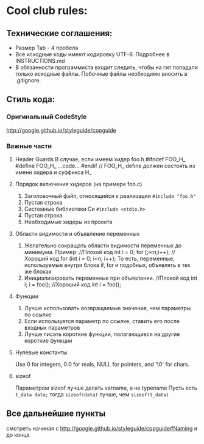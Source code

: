 # Cool club rules:

## Технические соглашения:
* Размер Tab - 4 пробела
* Все исходные коды имеют кодировку UTF-8. Подробнее в INSTRUCTIONS.md
* В обязанности программиста входит следить, чтобы на гит попадали только исходные файлы. Побочные файлы необходимо вносить в .gitignore.
## Стиль кода:

### Оригинальный CodeStyle

http://google.github.io/styleguide/cppguide

### Важные части

1. Header Guards
   В случае, если имеем хидер foo.h
       #ifndef FOO_H_
       #define FOO_H_
       ...code...
       #endif // FOO_H_
   define должен состоять из имени хидера и суффикса H_

2. Порядок включения хидеров (на примере foo.c)

    1. Заголовочный файл, относящийся к реализации `#include "foo.h"`
    2. Пустая строка
    3. Системные библиотеки Си `#include <stdio.h>`
    4. Пустая строка
    5. Необходимые хидеры из проекта

3. Области видимости и объявление переменных

    1. Желательно сокращать области видимости переменных до минимума. Пример:
           //Плохой код
           int i = 0;
           for (;i<n;i++);
           //Хороший код
           for (int i = 0; i<n; i++);
    То есть, переменные, используемые внутри блока if, for и подобных, объявлять в тех же блоках
    2. Инициализировать переменные при объявлении.
           //Плохой код
           int i;
           i = foo();
           //Хороший код
           int i = foo();

4. Функции

    1. Лучше использовать возвращаемые значения, чем параметры по ссылке
    2. Если используется параметр по ссылке, ставить его после входных параметров
    3. Лучше писать короткие функции, полагающиеся на другие короткие функции

5. Нулевые константы

    Use 0 for integers, 0.0 for reals, NULL for pointers, and '\0' for chars.

6. sizeof

    Параметром sizeof лучше делать varname, а не typename
    Пусть есть `t_data data;` тогда
    `sizeof(data)` лучше, чем `sizeof(t_data)`

## Все дальнейшие пункты

смотреть начиная с
http://google.github.io/styleguide/cppguide#Naming
и до конца
